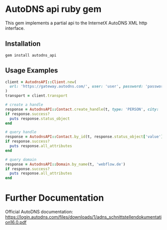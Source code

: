 # AutoDNS api ruby gem
This gem implements a partial api to the InternetX AutoDNS XML http interface.

## Installation

    gem install autodns_api

## Usage Examples

```ruby
client = AutodnsAPI::Client.new(
  url: 'https://gateway.autodns.com/', user: 'user', password: 'password', context: '1'
)
transport = client.transport

# create a handle
response = AutodnsAPI::Contact.create_handle(t, type: 'PERSON', city: 'Trostberg', lname: 'Dent', pcode: '835301', address: 'Street 1')
if response.success?
  puts response.status_object
end

# query handle
response = AutodnsAPI::Contact.by_id(t, response.status_object['value'])
if response.success?
  puts response.all_attributes
end

# query domain
response = AutodnsAPI::Domain.by_name(t, 'webflow.de')
if response.success?
  puts response.all_attributes
end
```

# Further Documentation

Official AutoDNS documentation: https://login.autodns.com/files/downloads/1/adns_schnittstellendokumentation16.0.pdf
